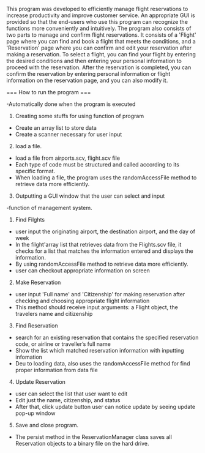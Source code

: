 This program was developed to efficiently manage flight reservations to increase productivity and improve customer service.
An appropriate GUI is provided so that the end-users who use this program can recognize the functions more conveniently and intuitively.
The program also consists of two parts to manage and confirm flight reservations. 
It consists of a 'Flight' page where you can find and book a flight that meets the conditions, and a 'Reservation' page where you can confirm and edit your reservation after making a reservation.
To select a flight, you can find your flight by entering the desired conditions and then entering your personal information to proceed with the reservation. 
After the reservation is completed, you can confirm the reservation by entering personal information or flight information on the reservation page, and you can also modify it.


=== How to run the program ===

-Automatically done when the program is executed

1. Creating some stuffs for using function of program
 - Create an array list to store data
 - Create a scanner necessary for user input


2. load a file.
 - load a file from airports.scv, flight.scv file
 - Each type of code must be structured and called according to its specific format.
 - When loading a file, the program uses the randomAccessFile method to retrieve data more efficiently.

3. Outputting a GUI window that the user can select and input


-function of management system.

1. Find Filghts
 - user input the originating airport, the destination airport, and the day of week
 - In the filght'array list that retrieves data from the Flights.scv file, it checks for a list that matches the information entered and displays the information.
 - By using randomAccessFile method to retrieve data more efficiently.
 - user can checkout appropriate information on screen


2. Make Reservation
 - user input 'Full name' and 'Citizenship' for making reservation after checking and choosing appropriate flight information
 - This method should receive input arguments: a Flight object, the travelers name and citizenship


3. Find Reservation
 - search for an existing reservation that contains the specified reservation code, or airline or traveller’s full name
 - Show the list which matched reservation information with inputting infomation
 - Deu to loading data, also uses the randomAccessFile method for find proper information from data file

4. Update Reservation
 - user can select the list that user want to edit 
 - Edit just the name, citizenship, and status
 - After that,  click update button user can notice update by seeing update pop-up window

5. Save and close program. 
 - The persist method in the ReservationManager class saves all Reservation objects to a binary file on the hard drive.
